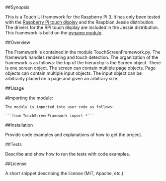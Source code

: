 ##Synopsis

This is a Touch UI framework for the Raspberry Pi 3. It has only been tested with the [Raspberry Pi touch display](https://www.raspberrypi.org/products/raspberry-pi-touch-display/) and the Raspbian Jessie distribution.
The drivers for the RPi touch display are included in the Jessie distribution. This framework is build on the [pygame module](http://www.pygame.org/lofi.html).

##Overview

The Framework is contained in the module TouchScreenFramework.py. The framework handles rendering and touch detection. The organization of the framework is as follows: the top of the hierarchy is the Screen object. There is one screen object. The screen can contain multiple page objects. Page objects can contain multiple input objects. The input object can be arbitrarily placed on a page and given an arbitrary size.

##Usage

  #Importing the module:

    The module is imported into user code as follows:

    ```from TouchScreenFramework import *```

##Installation

Provide code examples and explanations of how to get the project.

##Tests

Describe and show how to run the tests with code examples.

##License

A short snippet describing the license (MIT, Apache, etc.)

